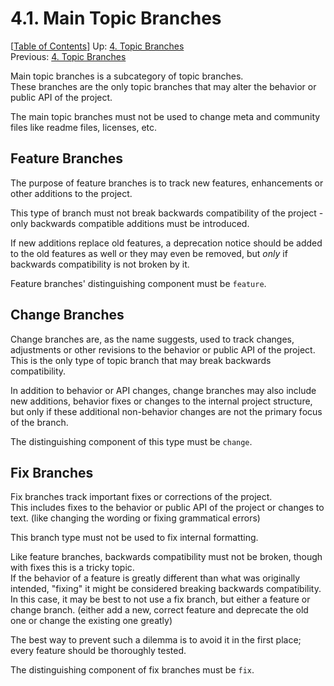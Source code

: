 # 4.1. Main Topic Branches #

\[[Table of Contents](../index.md#table-of-contents)\]
Up: [4. Topic Branches](../topic-branches.md)  
Previous: [4. Topic Branches](../topic-branches.md)

Main topic branches is a subcategory of topic branches.  
These branches are the only topic branches that may alter the behavior or public API of the project.

The main topic branches must not be used to change meta and community files like readme files, licenses, etc.

## Feature Branches ##

The purpose of feature branches is to track new features, enhancements or other additions to the project.

This type of branch must not break backwards compatibility of the project - only backwards compatible additions must be
introduced.

If new additions replace old features, a deprecation notice should be added to the old features as well or they may even
be removed, but *only* if backwards compatibility is not broken by it.

Feature branches' distinguishing component must be `feature`.

## Change Branches ##

Change branches are, as the name suggests, used to track changes, adjustments or other revisions to the behavior or
public API of the project.  
This is the only type of topic branch that may break backwards compatibility.

In addition to behavior or API changes, change branches may also include new additions, behavior fixes or changes to
the internal project structure, but only if these additional non-behavior changes are not the primary focus of
the branch.

The distinguishing component of this type must be `change`.

## Fix Branches ##

Fix branches track important fixes or corrections of the project.  
This includes fixes to the behavior or public API of the project or changes to text.
(like changing the wording or fixing grammatical errors)

This branch type must not be used to fix internal formatting.

Like feature branches, backwards compatibility must not be broken, though with fixes this is a tricky topic.  
If the behavior of a feature is greatly different than what was originally intended, "fixing" it might be considered
breaking backwards compatibility.  
In this case, it may be best to not use a fix branch, but either a feature or change branch.
(either add a new, correct feature and deprecate the old one or change the existing one greatly)

The best way to prevent such a dilemma is to avoid it in the first place; every feature should be thoroughly tested.

The distinguishing component of fix branches must be `fix`.
